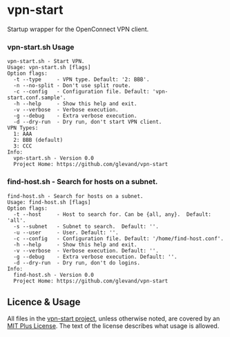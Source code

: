 # vpn-start

Startup wrapper for the OpenConnect VPN client.

### vpn-start.sh Usage

```
vpn-start.sh - Start VPN.
Usage: vpn-start.sh [flags]
Option flags:
  -t --type     - VPN type. Default: '2: BBB'.
  -n --no-split - Don't use split route.
  -c --config   - Configuration file. Default: 'vpn-start.conf.sample'.
  -h --help     - Show this help and exit.
  -v --verbose  - Verbose execution.
  -g --debug    - Extra verbose execution.
  -d --dry-run  - Dry run, don't start VPN client.
VPN Types:
  1: AAA
  2: BBB (default)
  3: CCC
Info:
  vpn-start.sh - Version 0.0
  Project Home: https://github.com/glevand/vpn-start
```

### find-host.sh - Search for hosts on a subnet.

```
find-host.sh - Search for hosts on a subnet.
Usage: find-host.sh [flags]
Option flags:
  -t --host     - Host to search for. Can be {all, any}.  Default: 'all'.
  -s --subnet   - Subnet to search.  Default: ''.
  -u --user     - User. Default: ''.
  -c --config   - Configuration file. Default: '/home/find-host.conf'.
  -h --help     - Show this help and exit.
  -v --verbose  - Verbose execution. Default: ''.
  -g --debug    - Extra verbose execution. Default: ''.
  -d --dry-run  - Dry run, don't do logins.
Info:
  find-host.sh - Version 0.0
  Project Home: https://github.com/glevand/vpn-start
```

## Licence & Usage

All files in the [vpn-start project](https://github.com/glevand/vpn-start), unless otherwise noted, are covered by an [MIT Plus License](https://github.com/glevand/vpn-start/blob/master/mit-plus-license.txt).  The text of the license describes what usage is allowed.
